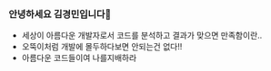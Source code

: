 ### 안녕하세요 김경민입니다👋

- 세상이 아름다운 개발자로서 코드를 분석하고 결과가 맞으면 만족함이란..
- 오뚝이처럼 개발에 몰두하다보면 안되는건 없다!!
- 아름다운 코드들이여 나를지배하라
